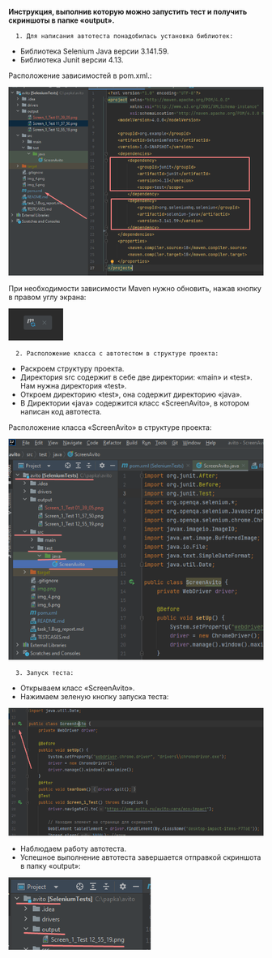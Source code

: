 **Инструкция, выполнив которую можно запустить тест и получить скриншоты в папке «output».**

      1. Для написания автотеста понадобилась установка библиотек:
- Библиотека Selenium Java версии 3.141.59.
- Библиотека Junit версии 4.13.

Расположение зависимостей в pom.xml.:

![img.png](img.png)

При необходимости зависимости Maven нужно обновить, нажав кнопку в правом углу экрана:

![img_2.png](img_2.png)

      2. Расположение класса с автотестом в структуре проекта:
- Раскроем структуру проекта. 
- Директория src содержит в себе две директории: «main» и «test». Нам нужна директория «test».
- Откроем директорию «test», она содержит директорию «java».
- В Директории «java» содержится класс «ScreenAvito», в котором написан код автотеста.

Расположение класса «ScreenAvito» в структуре проекта:

![img_1.png](img_1.png)

      3. Запуск теста:
- Открываем класс «ScreenAvito».
- Нажимаем зеленую кнопку запуска теста:

![img_3.png](img_3.png)

- Наблюдаем работу автотеста.
- Успешное выполнение автотеста завершается отправкой скриншота в папку «output»:

![img_7.png](img_7.png)
